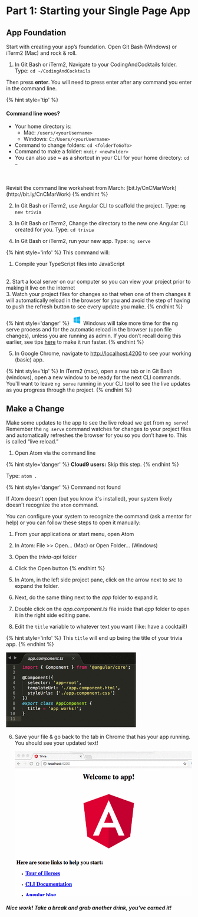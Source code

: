 # Part 1: Starting your Single Page App

## App Foundation
Start with creating your app’s foundation. Open Git Bash (Windows) or iTerm2 (Mac) and rock &amp; roll.

1.  In Git Bash or iTerm2, Navigate to your CodingAndCocktails folder. Type: `cd ~/CodingAndCocktails`

 Then press **enter**. You will need to press enter after any command you enter in the command line.

  {% hint style='tip' %}
#### Command line woes?
  - Your home directory is:
    - Mac: `/users/<yourUsername>`
    - Windows: `C:/Users/<yourUsername>`
  - Command to change folders: `cd <folderToGoTo>`
  - Command to make a folder: `mkdir <newFolder>`
  - You can also use **~** as a shortcut in your CLI for your home directory: ``cd ~``
</br>
</br>
  Revisit the command line worksheet from March:
  [bit.ly/CnCMarWork](http://bit.ly/CnCMarWork)
  {% endhint %}

2.  In Git Bash or iTerm2, use Angular CLI to scaffold the project. Type: `ng new trivia`

3.  In Git Bash or iTerm2, Change the directory to the new one Angular CLI created for you. Type: `cd trivia`

4.  In Git Bash or iTerm2, run your new app. Type: `ng serve`

  {% hint style='info' %}
This command will:

1. Compile your TypeScript files into JavaScript
</br>
2. Start a local server on our computer so you can view your project prior to making it live on the internet
</br>
3. Watch your project files for changes so that when one of them changes it will automatically reload in the browser for you and avoid the step of having to push the refresh button to see every update you make.
  {% endhint %}
  
  {% hint style='danger' %}
![images/windows-icon.png](/images/windows-icon.png)
Windows will take more time for the ng serve process and for the automatic reload in the browser (upon file changes), unless you are running as admin. If you don’t recall doing this earlier, see tips [here](http://bit.ly/angular-cli-windows) to make it run faster.
  {% endhint %}

5.  In Google Chrome, navigate to [http://localhost:4200](http://localhost:4200) to see your working (basic) app.

  {% hint style='tip' %}
In iTerm2 (mac), open a new tab or in Git Bash (windows), open a new window to be ready for the next CLI commands.  You'll want to leave `ng serve` running in your CLI tool to see the live updates as you progress through the project.
  {% endhint %}

## Make a Change

Make some updates to the app to see the live reload we get from `ng serve`! Remember the `ng serve` command watches for changes to your project files and automatically refreshes the browser for you so you don’t have to.  This is called “live reload.”

1.  Open Atom via the command line

  {% hint style='danger' %}
**Cloud9 users:** Skip this step.
  {% endhint %}

  Type: `atom .`
  
  {% hint style='danger' %}
Command not found

If Atom doesn't open (but you know it's installed), your system likely doesn't recognize the `atom` command.

You can configure your system to recognize the command (ask a mentor for help) or you can follow these steps to open it manually:
  1. From your applications or start menu, open Atom
  2. In Atom: File >> Open... (Mac) or Open Folder... (Windows)
  3. Open the _trivia-api_ folder
  4. Click the Open button
  {% endhint %}

2. In Atom, in the left side project pane, click on the arrow next to _src_ to expand the folder.

3. Next, do the same thing next to the _app_ folder to expand it.

4. Double click on the _app.component.ts_ file inside that _app_ folder to open it in the right side editing pane.
  
5.  Edit the `title` variable to whatever text you want (like: have a cocktail!)

  {% hint style='info' %}
This `title` will end up being the title of your trivia app.
  {% endhint %} 
  
  ![](/images/image11.gif)

6.  Save your file & go back to the tab in Chrome that has your app running. You should see your updated text!

    ![](/images/appUpdate.gif)

##### Nice work! Take a break and grab another drink, you've earned it! 